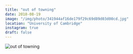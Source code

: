 ```yaml
---
title: "out of towning"
date: 2018-08-19
image: "/img/photo/341944af16de179f29c69d89d03d00cd.jpg"
location: "University of Cambridge"
instagram: true
draft: false
---
```


![out of towning](/img/photo/341944af16de179f29c69d89d03d00cd.jpg)
